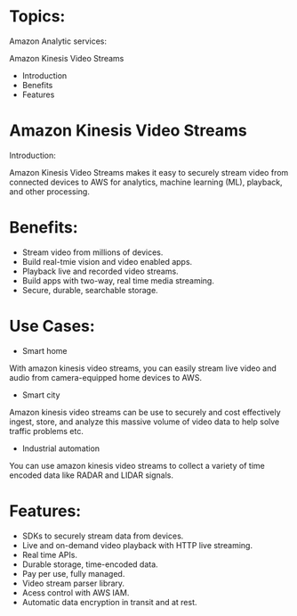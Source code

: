 # Topics:

Amazon Analytic services:

Amazon Kinesis Video Streams

- Introduction
- Benefits
- Features

# Amazon Kinesis Video Streams

Introduction:

Amazon Kinesis Video Streams makes it easy to securely stream video from connected devices to AWS for analytics,
machine learning (ML), playback, and other processing.

# Benefits:

- Stream video from millions of devices.
- Build real-tmie vision and video enabled apps.
- Playback live and recorded video streams.
- Build apps with two-way, real time media streaming.
- Secure, durable, searchable storage.

# Use Cases:

- Smart home

With amazon kinesis video streams, you can easily stream live video and audio from camera-equipped home devices
to AWS.

- Smart city

Amazon kinesis video streams can be use to securely and cost effectively ingest, store, and analyze this massive
volume of video data to help solve traffic problems etc.

- Industrial automation

You can use amazon kinesis video streams to collect a variety of time encoded data like RADAR and LIDAR signals.

# Features:

- SDKs to securely stream data from devices.
- Live and on-demand video playback with HTTP live streaming.
- Real time APIs.
- Durable storage, time-encoded data.
- Pay per use, fully managed.
- Video stream parser library.
- Acess control with AWS IAM.
- Automatic data encryption in transit and at rest.
